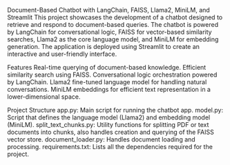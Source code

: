 Document-Based Chatbot with LangChain, FAISS, Llama2, MiniLM, and Streamlit
This project showcases the development of a chatbot designed to retrieve and respond to document-based queries. The chatbot is powered by LangChain for conversational logic, FAISS for vector-based similarity searches, Llama2 as the core language model, and MiniLM for embedding generation. The application is deployed using Streamlit to create an interactive and user-friendly interface.

Features
Real-time querying of document-based knowledge.
Efficient similarity search using FAISS.
Conversational logic orchestration powered by LangChain.
Llama2 fine-tuned language model for handling natural conversations.
MiniLM embeddings for efficient text representation in a lower-dimensional space.

Project Structure
app.py: Main script for running the chatbot app.
model.py: Script that defines the language model (Llama2) and embedding model (MiniLM).
split_text_chunks.py: Utility functions for splitting PDF or text documents into chunks, also handles creation and querying of the FAISS vector store.
document_loader.py: Handles document loading and processing.
requirements.txt: Lists all the dependencies required for the project.
